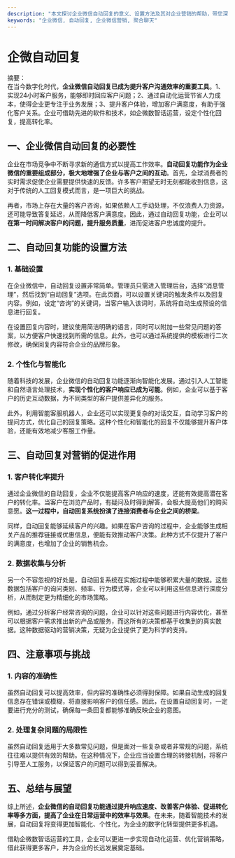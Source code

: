 ```yaml
---
description: "本文探讨企业微信自动回复的意义、设置方法及其对企业营销的帮助，带您深入了解如何运用自动化运营提升客户体验。"
keywords: "企业微信, 自动回复, 企业微信营销, 聚合聊天"
---
```

# 企微自动回复

摘要：  
在当今数字化时代，**企业微信自动回复已成为提升客户沟通效率的重要工具**。1、实现24小时客户服务，能够即时回应客户问题；2、通过自动化运营节省人力成本，使得企业更专注于业务发展；3、提升客户体验，增加客户满意度，有助于强化客户关系。企业可借助先进的软件和技术，如企微数智话运营，设定个性化回复，提高转化率。

## 一、企业微信自动回复的必要性

企业在市场竞争中不断寻求新的通信方式以提高工作效率。**自动回复功能作为企业微信的重要组成部分，极大地增强了企业与客户之间的互动**。首先，全球消费者的实时需求促使企业需要提供快速的反馈。许多客户期望无时无刻都能收到信息，这对于传统的人工回复模式而言，是一项巨大的挑战。

再者，市场上存在大量的客户咨询，如果依赖人工手动处理，不仅浪费人力资源，还可能导致答复延迟，从而降低客户满意度。因此，通过自动回复功能，企业可以**在第一时间解决客户的问题，提升服务质量**，进而促进客户忠诚度的提升。

## 二、自动回复功能的设置方法

### 1. 基础设置

在企业微信中，自动回复设置非常简单。管理员只需进入管理后台，选择“消息管理”，然后找到“自动回复”选项。在此页面，可以设置关键词的触发条件以及回复内容。例如，设定“咨询”的关键词，当客户输入该词时，系统将自动生成预设的信息进行回复。

在设置回复内容时，建议使用简洁明确的语言，同时可以附加一些常见问题的答案，以方便客户快速找到所需的信息。此外，也可以通过系统提供的模板进行二次修改，确保回复内容符合企业的品牌形象。

### 2. 个性化与智能化

随着科技的发展，企业微信的自动回复功能逐渐向智能化发展。通过引入人工智能和自然语言处理技术，**实现个性化的客户响应已成为可能**。例如，企业可以基于客户的历史互动数据，为不同类型的客户提供差异化的服务。

此外，利用智能客服机器人，企业还可以实现更复杂的对话交互，自动学习客户的提问方式，优化自己的回复策略。这种个性化和智能化的回复不仅能够提升客户体验，还能有效地减少客服工作量。

## 三、自动回复对营销的促进作用

### 1. 客户转化率提升

通过企业微信的自动回复，企业不仅能提高客户响应的速度，还能有效提高潜在客户的转化率。当客户在浏览产品时，有疑问及时得到解答，会极大提高他们的购买意愿。**这一过程中，自动回复系统扮演了连接消费者与企业之间的桥梁**。

同样，自动回复能够延续客户的兴趣。如果在客户咨询的过程中，企业能够生成相关产品的推荐链接或优惠信息，便能有效推动客户决策。此种方式不仅提升了客户的满意度，也增加了企业的销售机会。

### 2. 数据收集与分析

另一个不容忽视的好处是，自动回复系统在实施过程中能够积累大量的数据。这些数据包括客户的询问类别、频率、行为模式等，企业可以利用这些信息进行深度分析，从而制定更为精细化的市场策略。

例如，通过分析客户经常咨询的问题，企业可以针对这些问题进行内容优化，甚至可以根据客户需求推出新的产品或服务，而这所有的决策都基于收集到的真实数据。这种数据驱动的营销决策，无疑为企业提供了更为科学的支持。

## 四、注意事项与挑战

### 1. 内容的准确性

虽然自动回复可以提高效率，但内容的准确性必须得到保障。如果自动生成的回复信息存在错误或模糊，将直接影响客户的信任感。因此，在设置自动回复时，一定要进行充分的测试，确保每一条回复都能够准确反映企业的意图。

### 2. 处理复杂问题的局限性

虽然自动回复适用于大多数常见问题，但是面对一些复杂或者非常规的问题，系统往往难以提供有效的帮助。在这种情况下，企业应当设置合理的转接机制，将客户引导至人工服务，以保证客户的问题可以得到妥善解决。

## 五、总结与展望

综上所述，**企业微信的自动回复功能通过提升响应速度、改善客户体验、促进转化率等多方面，提高了企业在日常运营中的效率与效果**。在未来，随着智能技术的发展，自动回复将变得更加智能化、个性化，为企业的数字化转型提供更多机遇。

借助企微数智话运营的工具，企业可以更进一步实现自动化运营、优化营销策略，借此获得更多客户，并为企业的长远发展奠定基础。
